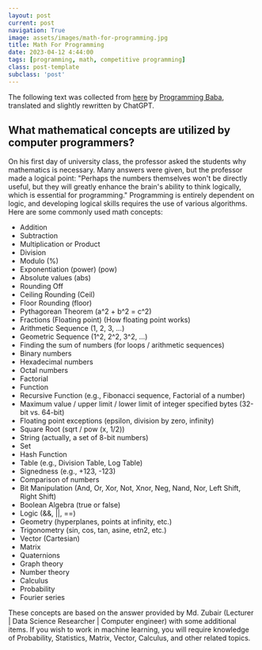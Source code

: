 ```yaml
---
layout: post
current: post
navigation: True
image: assets/images/math-for-programming.jpg
title: Math For Programming
date: 2023-04-12 4:44:00
tags: [programming, math, competitive programming]
class: post-template
subclass: 'post'
---
```


The following text was collected from [here](https://www.facebook.com/groups/10ms.programming/posts/2738823896260758/) by [Programming Baba](https://www.facebook.com/Programmerbaba01), translated and slightly rewritten by ChatGPT.

<h2>What mathematical concepts are utilized by computer programmers?</h2>
<p>On his first day of university class, the professor asked the students why mathematics is necessary. Many answers were given, but the professor made a logical point: "Perhaps the numbers themselves won't be directly useful, but they will greatly enhance the brain's ability to think logically, which is essential for programming." Programming is entirely dependent on logic, and developing logical skills requires the use of various algorithms. Here are some commonly used math concepts:</p>
<ul>
    <li>Addition</li>
    <li>Subtraction</li>
    <li>Multiplication or Product</li>
    <li>Division</li>
    <li>Modulo (%)</li>
    <li>Exponentiation (power) (pow)</li>
    <li>Absolute values (abs)</li>
    <li>Rounding Off</li>
    <li>Ceiling Rounding (Ceil)</li>
    <li>Floor Rounding (floor)</li>
    <li>Pythagorean Theorem (a^2 + b^2 = c^2)</li>
    <li>Fractions (Floating point) (How floating point works)</li>
    <li>Arithmetic Sequence (1, 2, 3, ...)</li>
    <li>Geometric Sequence (1^2, 2^2, 3^2, ...)</li>
    <li>Finding the sum of numbers (for loops / arithmetic sequences)</li>
    <li>Binary numbers</li>
    <li>Hexadecimal numbers</li>
    <li>Octal numbers</li>
    <li>Factorial</li>
    <li>Function</li>
    <li>Recursive Function (e.g., Fibonacci sequence, Factorial of a number)</li>
    <li>Maximum value / upper limit / lower limit of integer specified bytes (32-bit vs. 64-bit)</li>
    <li>Floating point exceptions (epsilon, division by zero, infinity)</li>
    <li>Square Root (sqrt / pow (x, 1/2))</li>
    <li>String (actually, a set of 8-bit numbers)</li>
    <li>Set</li>
    <li>Hash Function</li>
    <li>Table (e.g., Division Table, Log Table)</li>
    <li>Signedness (e.g., +123, -123)</li>
    <li>Comparison of numbers</li>
    <li>Bit Manipulation (And, Or, Xor, Not, Xnor, Neg, Nand, Nor, Left Shift, Right Shift)</li>
    <li>Boolean Algebra (true or false)</li>
    <li>Logic (&amp;&amp;, ||, ==)</li>
    <li>Geometry (hyperplanes, points at infinity, etc.)</li>
    <li>Trigonometry (sin, cos, tan, asine, etn2, etc.)</li>
    <li>Vector (Cartesian)</li>
    <li>Matrix</li>
    <li>Quaternions</li>
    <li>Graph theory</li>
    <li>Number theory</li>
    <li>Calculus</li>
    <li>Probability</li>
    <li>Fourier series</li>
</ul>
<p>These concepts are based on the answer provided by Md. Zubair (Lecturer | Data Science Researcher | Computer engineer) with some additional items. If you wish to work in machine learning, you will require knowledge of Probability, Statistics, Matrix, Vector, Calculus, and other related topics.</p>